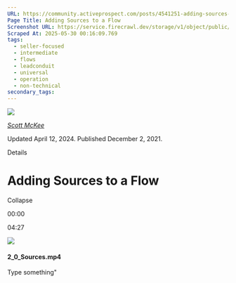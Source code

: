 ```yaml
---
URL: https://community.activeprospect.com/posts/4541251-adding-sources-to-a-flow
Page Title: Adding Sources to a Flow
Screenshot URL: https://service.firecrawl.dev/storage/v1/object/public/media/screenshot-447ff66d-d3e8-45c5-893c-bbbb8819fb16.png
Scraped At: 2025-05-30 00:16:09.769
tags:
  - seller-focused
  - intermediate
  - flows
  - leadconduit
  - universal
  - operation
  - non-technical
secondary_tags:
---
```


[![](https://content1.bloomfire.com/avatars/users/1317000/thumb/thumbnail.png?f=1617311121&Expires=1748567763&Signature=uRq7uiuRbspwjDIIFLEGT0-tREwtCUCQn7Hx3tIVf6KOyQILKFtAzVskpkySVzaDFArtqyIuxlBjZT5c9Hsowo206s4ZgsIHubq8QlqW8208rJL3nzmFt7ViJkcw2oEPSl5cMHnarvszMoVdktofd7mheO00jlxRQ0O9vbkOsUBsUVRfOWBTurAGLdrpty1cP6xt35oU-UpXKeELe3yJlp~W3BZ-ujykWyqpNUggHB2eH~AiShOKp7rUs93sPCzf-jFk-Vvru7AzuZyDxa8v32Ds0as8UN1lgkpDkgwu3ergZo9f2EJAiRyDf9gaq4NswQbuhjWMqWl~uxtn6MSahQ__&Key-Pair-Id=APKAIDFCFZ2UHE5LPIUA)](https://community.activeprospect.com/memberships/7557680-scott-mckee)

[_Scott McKee_](https://community.activeprospect.com/memberships/7557680-scott-mckee)

Updated April 12, 2024. Published December 2, 2021.

Details

# Adding Sources to a Flow

Collapse

00:00

04:27

![](https://content3.bloomfire.com/thumbnails/contents/002/988/763/_270x180.png?f=1638456762&Expires=1748567763&Signature=W6b85DAlD~gghxYL8xghksI5QSPqklfk80CnpLWCkCDRO5Arr9vdrxeFsp-3TGydNnrQ9-qAyBUrTPNSjN-AUO~x9FNWoKUvsQiM3fDhBxY53e4l6xtPV0~nWAQuPEruKbqr8BjZA3N-67ZHuq1947lpgwolTpmt3QH1KQWrpvpCOJ0no0oCx992PweCfafw0Wp5geseRgPFYnQPpYDMqtwOR1gvgQoHUdTz0mSXvxtmAsotfgc2DIgZGbgWj60NZcJ~1m3Tolm1csryjLuG~v2h-DoXYLL7bCLiRtokUhHTuC1LirO2-VKwNk~rmajyGnq594E~7WZXK93TUotlEA__&Key-Pair-Id=APKAIDFCFZ2UHE5LPIUA)

#### 2\_0\_Sources.mp4

Type something"

